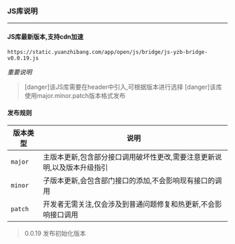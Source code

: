 ### JS库说明

---

#### JS库最新版本,支持cdn加速

`https://static.yuanzhibang.com/app/open/js/bridge/js-yzb-bridge-v0.0.19.js`

_重要说明_

>[danger]该JS库需要在header中引入,可根据版本进行选择
>[danger]该库使用major.minor.patch版本格式发布

#### 发布规则

|版本类型|说明|
|-|-|
|`major`|主版本更新,包含部分接口调用破坏性更改,需要注意更新说明,以及版本升级指引|
|`minor`|子版本更新,会包含部门接口的添加,不会影响现有接口的调用|
|`patch`|开发者无需关注,仅会涉及到普通问题修复和热更新,不会影响接口调用|


>0.0.19
>发布初始化版本
